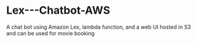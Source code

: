 # Lex---Chatbot-AWS
A chat bot using Amazon Lex, lambda function, and a web UI hosted in S3 and can be used for movie booking
